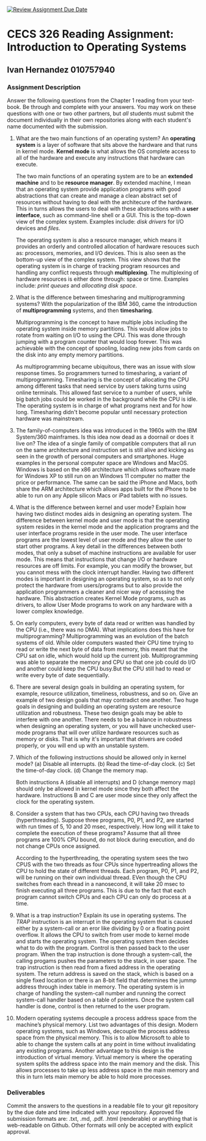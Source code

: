 [![Review Assignment Due Date](https://classroom.github.com/assets/deadline-readme-button-24ddc0f5d75046c5622901739e7c5dd533143b0c8e959d652212380cedb1ea36.svg)](https://classroom.github.com/a/SqkZA8g-)

# CECS 326 Reading Assignment: Introduction to Operating Systems

## Ivan Hernandez 010757940

### Assignment Description

Answer the following questions from the Chapter 1 reading from your text- book. Be through and complete with your answers. You may work on these questions with one or two other partners, but *all* students must submit the document individually in their own repositories along with each student's name documented with the submission.

1. What are the two main functions of an operating system?
    An **operating system** is a layer of software that sits above the hardware and that runs in kernel mode.
    **Kernel mode** is what allows the OS complete access to all of the hardware and execute any instructions that hardware can execute.

    The two main functions of an operating system are to be an **extended machine** and to be **resource manager**.
    By extended machine, I mean that an operating system provide application programs with good abstractions that can create and manage a clean abstract set of resources without having to deal with the architecure of the hardware. This in turns allows the users to deal with these abstractions with a **user interface**, such as command-line shell or a GUI. This is the top-down view of the complex system. Examples include: *disk drivers* for I/O devices and *files*.

    The operating system is also a resource manager, which means it provides an orderly and controlled allocation of hardware resouces such as: processors, memories, and I/O devices. This is also seen as the bottom-up view of the complex system. This view shows that the operating system is in charge of tracking program resources and handling any conflict requests through **multiplexing**. The multiplexing of hardware resources is either done through: space or time. Examples include: *print queues* and *allocating disk space*.

2. What is the difference between timesharing and multiprogramming systems?
    With the popularization of the IBM 360, came the introduction of **multiprogramming** systems, and then **timesharing**.

    Multiprogramming is the concept to have multiple jobs including the operating system inside memory partitions. This would allow jobs to rotate from waiting on I/O to using the CPU. This was done through jumping with a program counter that would loop forever. This was achievable with the concept of spooling, loading new jobs from cards on the disk into any empty memory partitions.

    As multiprogramming became ubiquitous, there was an issue with slow response times. So programmers turned to timesharing, a variant of multiprogramming. Timesharing is the concept of allocating the CPU among different tasks that need service by users taking turns using online terminals. This allowed fast service to a number of users, while big batch jobs could be worked in the background while the CPU is idle. The operating system is in charge of what programs next and for how long. Timesharing didn't become popular until necessary protection hardware was mainstream.

3. The family-of-computers idea was introduced in the 1960s with the IBM System/360 mainframes. Is this idea now dead as a doornail or does it live on?
    The idea of a single family of compatible computers that all run on the same architecture and instruction set is still alive and kicking as seen in the growth of personal computers and smartphones. Huge examples in the personal computer space are Windows and MacOS. Windows is based on the x86 architecture which allows software made for Windows XP to still run on an Windows 11 computer no matter the price or performance. The same can be said the iPhone and Macs, both share the ARM architecture which allows apps built for the iPhone to be able to run on any Apple silicon Macs or iPad tablets with no issues.

4. What is the difference between kernel and user mode? Explain how having two distinct modes aids in designing an operating system.
    The difference between kernel mode and user mode is that the operating system resides in the kernel mode and the application programs and the user interface programs reside in the user mode. The user interface programs are the lowest level of user mode and they allow the user to start other programs. A key detail in the differences between both modes, that only a subset of machine instructions are available for user mode. This means that instructions that change I/O or hardware resources are off limits. For example, you can modify the browser, but you cannot mess with the clock interrupt handler.
    Having two different modes is important in designing an operating system, so as to not only protect the hardware from users/programs but to also provide the application programmers a cleaner and nicer way of acesssing the hardware. This abstraction creates Kernel Mode programs, such as drivers, to allow User Mode programs to work on any hardware with a lower complex knowledge.

5. On early computers, every byte of data read or written was handled by the CPU (i.e., there was no DMA). What implications does this have for multiprogramming?
    Multiprogramming was an evolution of the batch systems of old. While older computers wasted their CPU time trying to read or write the next byte of data from memory, this meant that the CPU sat on idle, which would hold up the current job. Multiprogramming was able to separate the memory and CPU so that one job could do I/O and another could keep the CPU busy.But the CPU still had to read or write every byte of date sequentially.

6. There are several design goals in building an operating system, for example, resource utilization, timeliness, robustness, and so on. Give an example of two design goals that may contradict one another.
    Two huge goals in designing and building an operating system are resource utilization and robustness. These two design goals may be able to interfere with one another. There needs to be a balance in robustness when designing an operating system, or you will have unchecked user-mode programs that will over utilize hardware resources such as memory or disks. That is why it's important that drivers are coded properly, or you will end up with an unstable system.

7. Which of the following instructions should be allowed only in kernel mode?
    (a) Disable all interrupts.
    (b) Read the time-of-day clock.
    (c) Set the time-of-day clock. (d) Change the memory map.

    Both instructions A (disable all interrupts) and D (change memory map) should only be allowed in kernel mode since they both affect the hardware. Instructions B and C are user mode since they only affect the clock for the operating system.

8. Consider a system that has two CPUs, each CPU having two threads (hyperthreading). Suppose three programs, P0, P1, and P2, are started with run times of 5, 10 and 20 msec, respectively. How long will it take to complete the execution of these programs? Assume that all three programs are 100% CPU bound, do not block during execution, and do not change CPUs once assigned.

    According to the hyperthreading, the operating system sees the two CPUS with the two threads as four CPUs since hypertreading allows the CPU to hold the state of different threads. Each program, P0, P1, and P2, will be running on their own individual thread. EVen though the CPU switches from each thread in a nanosecond, it will take 20 msec to finish executing all three programs. This is due to the fact that each program cannot switch CPUs and each CPU can only do process at a time.

9. What is a trap instruction? Explain its use in operating systems.
    The *TRAP* instruction is an interrupt in the operating system that is caused either by a system-call or an eror like dividing by 0 or a floating point overflow. It allows the CPU to switch from user mode to kernel mode and starts the operating system. The operating system then decides what to do with the program. Control is then passed back to the user program.
    When the trap instruction is done through a system-call, the calling progams pushes the parameters to the stack, in user space. The trap instruction is then read from a fixed address in the operating system. The return address is saved on the stack, which is based on a single fixed location or there is an 8-bit field that determines the jummp address through index table in memory. The operating system is in charge of handling the system-call number and running the correct system-call handler based on a table of pointers. Once the system call handler is done, control is then returned to the user program.

10. Modern operating systems decouple a process address space from the machine’s physical memory. List two advantages of this design.
    Modern operating systems, such as Windows, decouple the process address space from the physical memory. This is to allow Microsoft to able to able to change the system calls at any point in time without invalidating any existing programs. Another advantage to this design is the introduction of virtual memory. Virtual memory is where the operating system splits the address space into the main memory and the disk. This allows processes to take up less address space in the main memory and this in turn lets main memory be able to hold more processes. 

### Deliverables

Commit the answers to the questions in a readable file to your git repository by the due date and time indicated with your repository. Approved file submission formats are: .txt, .md, .pdf. .html (renderable) or anything that is web-readable on Github. Other formats will only be accepted with explicit approval.
